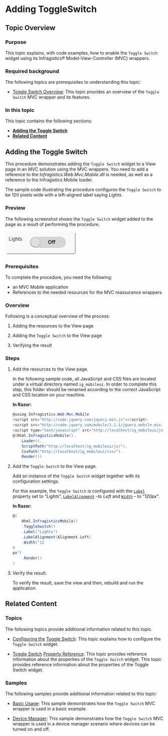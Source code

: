 ﻿<!--
|metadata|
{
    "fileName": "toggleswitch-adding",
    "controlName": "ToggleSwitch",
    "tags": ["How Do I","MVC"]
}
|metadata|
-->

# Adding ToggleSwitch

## Topic Overview

### Purpose

This topic explains, with code examples, how to enable the `Toggle Switch` widget using its Infragistics® Model-View-Controller (MVC) wrappers.

### Required background

The following topics are prerequisites to understanding this topic:

- [Toggle Switch Overview](ToggleSwitch-Overview.html): This topic provides an overview of the `Toggle Switch` MVC wrapper and its features.



### In this topic

This topic contains the following sections:

-   [**Adding the Toggle Switch**](#adding)
-   [**Related Content**](#related-content)



## <a id="adding"></a> Adding the Toggle Switch

This procedure demonstrates adding the `Toggle Switch` widget to a View page in an MVC solution using the MVC wrappers. You need to add a reference to the *Infragistics.Web.Mvc.Mobile.dll* is needed, as well as a reference to the Infragistics Mobile loader.

The sample code illustrating the procedure configures the `Toggle Switch` to be 120 pixels wide with a left-aligned label saying *Lights*.

### Preview

The following screenshot shows the `Toggle Switch` widget added to the page as a result of performing the procedure.

![](images/ToggleSwitch_Enabling_1.png)

### Prerequisites

To complete the procedure, you need the following:

-   an MVC Mobile application
-   References to the needed resources for the MVC reassurance wrappers

### Overview

Following is a conceptual overview of the process:

1. Adding the resources to the View page

2. Adding the `Toggle Switch` to the View page

3. Verifying the result

### Steps

1. Add the resources to the View page.

	In the following sample code, all JavaScript and CSS files are located under a virtual directory named `ig_mobileui`. In order to complete this step, this folder should be renamed according to the correct JavaScript and CSS location on your machine.
	
	**In Razor:**
	
	```csharp
	@using Infragistics.Web.Mvc.Mobile
	<script src="http://code.jquery.com/jquery.min.js"></script>
	<script src="http://code.jquery.com/mobile/1.1.1/jquery.mobile.min.js"></script>
	<script type="text/javascript" src="http://localhost/ig_mobileui/js/infragistics.mobile.loader.js"></script>
	@(Html.InfragisticsMobile().
	    Loader().
	    ScriptPath("http://localhost/ig_mobileui/js/").
	    CssPath("http://localhost/ig_mobileui/css/").
	    Render())
	```

2. Add the `Toggle Switch` to the View page.

	Add an instance of the `Toggle Switch` widget together with its configuration settings.
	
	For this example, the `Toggle Switch` is configured with the [`Label`](Infragistics.Web.Mvc.Mobile~Infragistics.Web.Mvc.Mobile.ToggleSwitchWrapper~Label.html) property set to “*Lights*”, [`LabelAlignment`](Infragistics.Web.Mvc.Mobile~Infragistics.Web.Mvc.Mobile.ToggleSwitchWrapper~LabelAlignment.html) –to *Left* and [`Width`](Infragistics.Web.Mvc.Mobile~Infragistics.Web.Mvc.Mobile.ToggleSwitchWrapper~Width.html) – to “*120px*”.
	
	**In Razor:**
	
	```csharp
	@(
	    Html.InfragisticsMobile()
	    .ToggleSwitch()
	    .Label("Lights")
	    .LabelAlignment(Alignment.Left)
	    .Width("12
	0
	px")
	    .Render()
	)
	```

3. Verify the result.

	To verify the result, save the view and then, rebuild and run the application.


## <a id="related-content"></a> Related Content

### Topics

The following topics provide additional information related to this topic.

- [Configuring the](ToggleSwitch-Configuring.html) [Toggle Switch](ToggleSwitch-Configuring.html): This topic explains how to configure the `Toggle Switch` widget.

- [Toggle Switch](ToggleSwitch-Property-Reference.html) [Property Reference](ToggleSwitch-Property-Reference.html): This topic provides reference information about the properties of the `Toggle Switch` widget. This topic provides reference information about the properties of the Toggle Switch widget.


### Samples

The following samples provide additional information related to this topic:

- [Basic Usage](%%SamplesUrl%%/mobile-toggleswitch/basic-usage): This sample demonstrates how the `Toggle Switch` MVC wrapper is used in a basic example.

- [Device Manager](%%SamplesUrl%%/mobile-toggleswitch/device-manager): This sample demonstrates how the `Toggle Switch` MVC wrapper is used in a device manager scenario where devices can be turned on and off.



 

 


